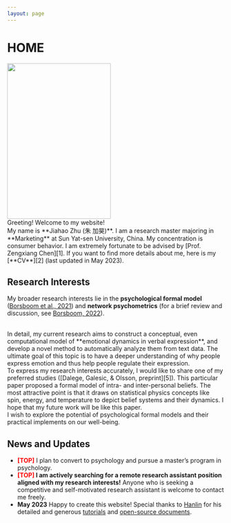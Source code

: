 ```yaml
---
layout: page
---
```


# HOME

<img src="https://jiahao-zhu.github.io/jiahaozhu.jpg" class="floatpic" width="240" height="360">

<br />
Greeting! Welcome to my website! 

<br />
My name is **Jiahao Zhu (朱 加昊)**. I am a research master majoring in **Marketing** at Sun Yat-sen University, China. My concentration is consumer behavior. I am extremely fortunate to be advised by [Prof. Zengxiang Chen][1]. If you want to find more details about me, here is my [**CV**][2] (last updated in May 2023).

## Research Interests

My broader research interests lie in the **psychological formal model** ([Borsboom et al., 2021][3]) and **network psychometrics** (for a brief review and discussion, see [Borsboom, 2022][4]). 

<br />
In detail, my current research aims to construct a conceptual, even computational model of **emotional dynamics in verbal expression**, and develop a novel method to automatically analyze them from text data. The ultimate goal of this topic is to have a deeper understanding of why people express emotion and thus help people regulate their expression.

<br />
To express my research interests accurately, I would like to share one of my preferred studies ([Dalege, Galesic, & Olsson, preprint][5]). This particular paper proposed a formal model of intra- and inter-personal beliefs. The most attractive point is that it draws on statistical physics concepts like spin, energy, and temperature to depict belief systems and their dynamics. I hope that my future work will be like this paper.

<br />
I wish to explore the potential of psychological formal models and their practical implements on our well-being.

## News and Updates

- **<font color='red'>[TOP]</font>** I plan to convert to psychology and pursue a master’s program in psychology.
- **<font color='red'>[TOP]</font> I am actively searching for a remote research assistant position aligned with my research interests!** Anyone who is seeking a competitive and self-motivated research assistant is welcome to contact me freely.
- **May 2023** Happy to create this website! Special thanks to [Hanlin][6] for his detailed and generous [tutorials][7] and [open-source documents][8].


[1]:	https://isbf.sysu.edu.cn/zh-hans/teacher/260
[2]:	https://jiahao-zhu.github.io/file/CV_Jiahao_Zhu.pdf
[3]:	https://doi.org/10.1177/1745691620969647
[4]:	https://doi.org/10.1007/s11336-022-09851-z
[5]:	https://osf.io/368jz
[6]:	https://caihanlin.com/
[7]:	https://caihanlin.com/blogs/web/
[8]:	https://github.com/GuangLun2000/GuangLun2000.github.io
